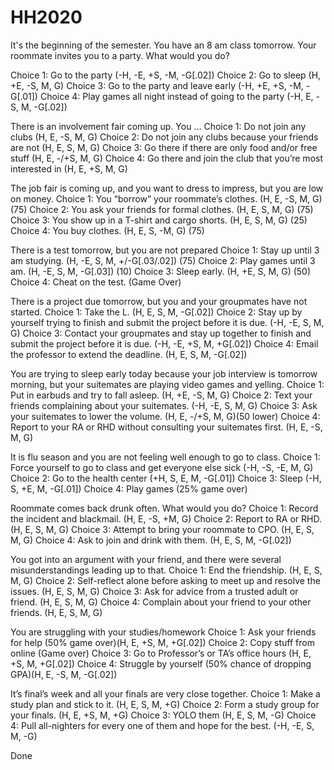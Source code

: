 # HH2020
It's the beginning of the semester. You have an 8 am class tomorrow. Your roommate invites you to a party. What would you do?

Choice 1: Go to the party (-H, -E, +S, -M, -G[.02])
Choice 2: Go to sleep (H, +E, -S, M, G)
Choice 3: Go to the party and leave early (-H, +E, +S, -M, -G[.01])
Choice 4: Play games all night instead of going to the party (-H, E, -S, M, -G[.02])

There is an involvement fair coming up. You ...
Choice 1: Do not join any clubs (H, E, -S, M, G)
Choice 2: Do not join any clubs because your friends are not (H, E, S, M, G)
Choice 3: Go there if there are only food and/or free stuff (H, E, -/+S, M, G)
Choice 4: Go there and join the club that you’re most interested in (H, E, +S, M, G)

The job fair is coming up, and you want to dress to impress, but you are low on money.
Choice 1: You “borrow” your roommate’s clothes. (H, E, -S, M, G) (75)
Choice 2: You ask your friends for formal clothes. (H, E, S, M, G) (75)
Choice 3: You show up in a T-shirt and cargo shorts. (H, E, S, M, G) (25)
Choice 4: You buy clothes. (H, E, S, -M, G) (75)

There is a test tomorrow, but you are not prepared
Choice 1: Stay up until 3 am studying. (H, -E, S, M, +/-G[.03/.02]) (75) 
Choice 2: Play games until 3 am. (H, -E, S, M, -G[.03]) (10)
Choice 3: Sleep early. (H, +E, S, M, G) (50)
Choice 4: Cheat on the test. (Game Over)

There is a project due tomorrow, but you and your groupmates have not started.
Choice 1: Take the L. (H, E, S, M, -G[.02])
Choice 2: Stay up by yourself trying to finish and submit the project before it is due. (-H, -E, S, M, G)
Choice 3: Contact your groupmates and stay up together to finish and submit the project before it is due. (-H, -E, +S, M, +G[.02])
Choice 4: Email the professor to extend the deadline. (H, E, S, M, -G[.02])

You are trying to sleep early today because your job interview is tomorrow morning, but your suitemates are playing video games and yelling.
Choice 1: Put in earbuds and try to fall asleep. (H, +E, -S, M, G)
Choice 2: Text your friends complaining about your suitemates. (-H, -E, S, M, G)
Choice 3: Ask your suitemates to lower the volume. (H, E, -/+S, M, G)(50 lower)
Choice 4: Report to your RA or RHD without consulting your suitemates first. (H, E, -S, M, G)

It is flu season and you are not feeling well enough to go to class.
Choice 1: Force yourself to go to class and get everyone else sick (-H, -S, -E, M, G)
Choice 2: Go to the health center (+H, S, E, M, -G[.01])
Choice 3: Sleep (-H, S, +E, M, -G[.01])
Choice 4: Play games (25% game over)

Roommate comes back drunk often. What would you do?
Choice 1: Record the incident and blackmail. (H, E, -S, +M, G)
Choice 2: Report to RA or RHD. (H, E, S, M, G)
Choice 3: Attempt to bring your roommate to CPO. (H, E, S, M, G)
Choice 4: Ask to join and drink with them. (H, E, S, M, -G[.02])

You got into an argument with your friend, and there were several misunderstandings leading up to that.
Choice 1: End the friendship. (H, E, S, M, G)
Choice 2: Self-reflect alone before asking to meet up and resolve the issues. (H, E, S, M, G)
Choice 3: Ask for advice from a trusted adult or friend. (H, E, S, M, G)
Choice 4: Complain about your friend to your other friends. (H, E, S, M, G)

You are struggling with your studies/homework
Choice 1: Ask your friends for help (50% game over)(H, E, +S, M, +G[.02])
Choice 2: Copy stuff from online  (Game over)
Choice 3: Go to Professor’s or TA’s office hours (H, E, +S, M, +G[.02])
Choice 4: Struggle by yourself (50% chance of dropping GPA)(H, E, -S, M, -G[.02])

It’s final’s week and all your finals are very close together. 
Choice 1: Make a study plan and stick to it. (H, E, S, M, +G)
Choice 2: Form a study group for your finals. (H, E, +S, M, +G)
Choice 3: YOLO them (H, E, S, M, -G)
Choice 4: Pull all-nighters for every one of them and hope for the best. (-H, -E, S, M, -G)

Done
